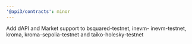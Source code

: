 ```yaml
---
'@api3/contracts': minor
---
```


Add dAPI and Market support to bsquared-testnet, inevm- inevm-testnet, kroma, kroma-sepolia-testnet and taiko-holesky-testnet
